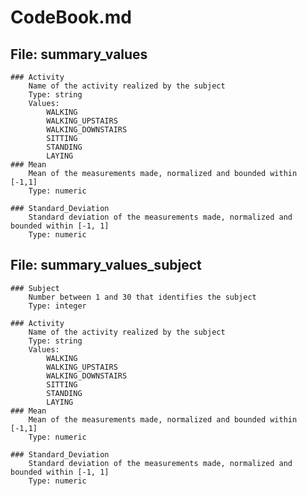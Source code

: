 # CodeBook.md
## File: summary_values

	### Activity
		Name of the activity realized by the subject
		Type: string
		Values:
			WALKING
			WALKING_UPSTAIRS
			WALKING_DOWNSTAIRS
			SITTING
			STANDING
			LAYING
	### Mean
		Mean of the measurements made, normalized and bounded within [-1,1]
		Type: numeric
	
	### Standard_Deviation
		Standard deviation of the measurements made, normalized and bounded within [-1, 1]
		Type: numeric
		
## File: summary_values_subject
	
	### Subject
		Number between 1 and 30 that identifies the subject
		Type: integer
	
	### Activity
		Name of the activity realized by the subject
		Type: string
		Values:
			WALKING
			WALKING_UPSTAIRS
			WALKING_DOWNSTAIRS
			SITTING
			STANDING
			LAYING
	### Mean
		Mean of the measurements made, normalized and bounded within [-1,1]
		Type: numeric
	
	### Standard_Deviation
		Standard deviation of the measurements made, normalized and bounded within [-1, 1]
		Type: numeric
		
					
